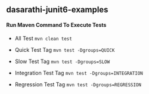 ## dasarathi-junit6-examples

#### Run Maven Command To Execute Tests

- All Test
  ` mvn clean test
  `

- Quick Test Tag
  `mvn test -Dgroups=QUICK
  `

- Slow Test Tag
  `mvn test -Dgroups=SLOW
  `

- Integration Test Tag
  `mvn test -Dgroups=INTEGRATION
  `

- Regression Test Tag
  `mvn test -Dgroups=REGRESSION
  `